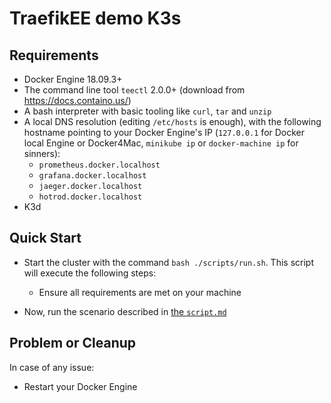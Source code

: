 # TraefikEE demo K3s

## Requirements

- Docker Engine 18.09.3+
- The command line tool `teectl` 2.0.0+ (download from <https://docs.containo.us/>)
- A bash interpreter with basic tooling like `curl`, `tar` and `unzip`
- A local DNS resolution (editing `/etc/hosts` is enough),
  with the following hostname pointing to your Docker Engine's IP
  (`127.0.0.1` for Docker local Engine or Docker4Mac, `minikube ip` or `docker-machine ip` for sinners):
  - `prometheus.docker.localhost`
  - `grafana.docker.localhost`
  - `jaeger.docker.localhost`
  - `hotrod.docker.localhost`
- K3d

## Quick Start

- Start the cluster with the command `bash ./scripts/run.sh`. This script will execute the following steps:
  - Ensure all requirements are met on your machine

- Now, run the scenario described in [the `script.md`](./script.md)

## Problem or Cleanup

In case of any issue:

- Restart your Docker Engine

